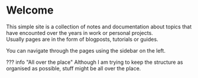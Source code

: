 # Welcome

This simple site is a collection of notes and documentation about topics that have encounted over the years in work or personal projects.  
Usually pages are in the form of blogposts, tutorials or guides. 

You can navigate through the pages using the sidebar on the left.

??? info  "All over the place"
    Although I am trying to keep the structure as organised as possible, stuff might be all over the place. 

